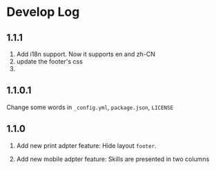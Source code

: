 # Develop Log

## 1.1.1

1. Add i18n support. Now it supports en and zh-CN
2. update the footer's css
3. 

## 1.1.0.1

Change some words in `_config.yml`, `package.json`, `LICENSE`

## 1.1.0

1. Add new print adpter feature: Hide layout `footer`.

2. Add new mobile adpter feature: Skills are presented in two columns


